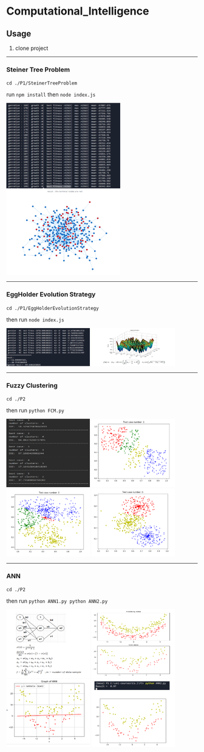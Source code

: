 # Computational_Intelligence


## Usage
  1. clone project
 <hr>
 
 ### Steiner Tree Problem 
 ``
  cd ./P1/SteinerTreeProblem
 ``
 
 run ``` npm install ```
 then ``` node index.js ```
 
  <p align="left">
    <img src="https://github.com/sajadsarlaki/Computational_Intelligence/blob/master/screen-shots/P1/Steiner/1.png"   width="300" height="225">
    <img src="https://github.com/sajadsarlaki/Computational_Intelligence/blob/master/screen-shots/P1/Steiner/2.png"   width="300" height="225">
   </p>
 <hr>
 
 ### EggHolder Evolution Strategy
 
 `
  cd ./P1/EggHolderEvolutionStrategy
 `
 
 then run ` node index.js `
  <p align="left">
    <img src="https://github.com/sajadsarlaki/Computational_Intelligence/blob/master/screen-shots/P1/EggHolder/1.png"  width="220" height="100">
    <img src="https://github.com/sajadsarlaki/Computational_Intelligence/blob/master/screen-shots/P1/EggHolder/2.png"  width="220" height="100">
   </p>
 <hr>
 
 ### Fuzzy Clustering
  `
  cd ./P2
 `
 
 then run
 `
  python FCM.py
 `
<p align="left">
    <img src="https://github.com/sajadsarlaki/Computational_Intelligence/blob/master/screen-shots/P2/FCM/1.png"   width="220" height="180">
    <img src="https://github.com/sajadsarlaki/Computational_Intelligence/blob/master/screen-shots/P2/FCM/2.png"   width="220" height="180">
    <img src="https://github.com/sajadsarlaki/Computational_Intelligence/blob/master/screen-shots/P2/FCM/3.png"   width="220" height="180">
    <img src="https://github.com/sajadsarlaki/Computational_Intelligence/blob/master/screen-shots/P2/FCM/4.png"   width="220" height="180">

   </p>

<hr>

 ### ANN
 `
  cd ./P2
 `
 
 then run
 `
  python ANN1.py
  python ANN2.py
 `
 <p align="left">
    <img src="https://github.com/sajadsarlaki/Computational_Intelligence/blob/master/screen-shots/P3/ANN/2.png"   width="220" height="180">
    <img src="https://github.com/sajadsarlaki/Computational_Intelligence/blob/master/screen-shots/P3/ANN/3.png"   width="220" height="180">
    <img src="https://github.com/sajadsarlaki/Computational_Intelligence/blob/master/screen-shots/P3/ANN/4.png"   width="220" height="180">
    <img src="https://github.com/sajadsarlaki/Computational_Intelligence/blob/master/screen-shots/P3/ANN/5.png"   width="220" height="180">

   </p>
 


